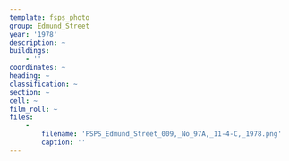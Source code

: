 ```yaml
---
template: fsps_photo
group: Edmund_Street
year: '1978'
description: ~
buildings:
    - ''
coordinates: ~
heading: ~
classification: ~
section: ~
cell: ~
film_roll: ~
files:
    -
        filename: 'FSPS_Edmund_Street_009,_No_97A,_11-4-C,_1978.png'
        caption: ''
---
```

